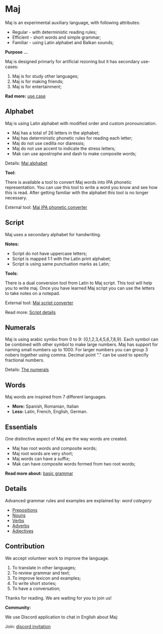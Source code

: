 # Maj

Maj is an experimental auxiliary language, with following attributes:

* Regular - with deterministic reading rules;
* Efficient - short words and simple grammar;
* Familiar - using Latin alphabet and Balkan sounds;

**Purpose ...**

Maj is designed primarly for artificial rezoning but it has secondary use-cases:

1. Maj is for study other languages;
2. Maj is for making friends;
3. Maj is for entertainment;

**Rad more:** [use case](case.md)

## Alphabet

Maj is using Latin alphabet with modified order and custom pronounciation.

* Maj has a total of 26 letters in the alphabet;
* Maj has deterministic phonetic rules for reading each letter;
* Maj do not use cedilla nor diaressis;
* Maj do not use accent to indicate the stress letters;
* Mak can use apostrophe and dash to make composite words;

Details: [Maj alphabet](alphabet.md)

**Tool:** 

There is available a tool to convert Maj words into IPA phonetic representation. You can use this tool to write a word you know and see how this is read. After getting familiar with the alphabet this tool is no longer necessary.

External tool: [Maj IPA phonetic converter](https://lingojam.com/MajIPA)

## Script

Maj uses a secondary alphabet for handwriting. 

**Notes:**

* Script do not have uppercase letters;
* Script is mapped 1:1 with the Latin print alphabet;
* Script is using same punctuation marks as Latin;

**Tools:**

There is a dual conversion tool from Latin to Maj script. This tool will help you to write maj. Once you have learned Maj script you can use the letters to take notes on a notepad.

External tool: [Maj script converter](https://lingojam.com/MajScript)

Read more: [Script details](script.md)

## Numerals

Maj is using arabic symbo from 0 to 9: {0,1,2,3,4,5,6,7,8,9}. Each symbol can be combined with other symbol to make large numbers. Maj has support for naming small numbers up to 1000. For larger numbers you can group 3 nobers together using comma. Decimal point "." can be used to specify fractional numbers.


Details: [The numerals](numerals.md)

## Words

Maj words are inspired from 7 different languages.

* **More:** Spanish, Romanian, Italian 
* **Less:** Latin, French, English, German.


## Essentials

One distinctive aspect of Maj are the way words are created.

* Maj has root words and composite words;
* Maj root words are very short;
* Maj words can have a suffix;
* Mak can have composite words formed from two root words;

**Read more about:** [basic grammar](basic.md)

## Details

Advanced grammar rules and examples are explained by:  _word category_

* [Prepositions](preposition.md)
* [Nouns](nouns.md)
* [Verbs](verbs.md)
* [Adverbs](adverbs.md)
* [Adjectives](adjectives.md)


## Contribution

We accept volunteer work to improve the language.

1. To translate in other languages;
2. To review grammar and text;
3. To improve lexicon and examples;
4. To write short stories;
5. To have a conversation;

Thanks for reading. We are waiting for you to join us!

**Community:**

We use Discord application to chat in English about Maj: 

Join: [discord invitation](https://discordapp.com/invite/CQWx8xc)

